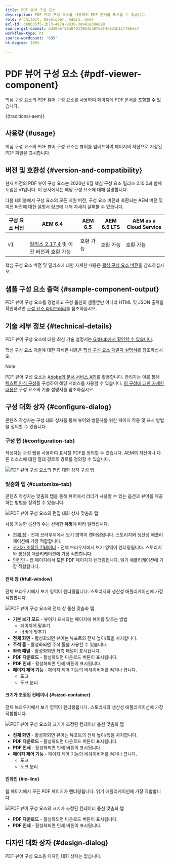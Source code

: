 ```yaml
---
title: PDF 뷰어 구성 요소
description: PDF 뷰어 구성 요소를 사용하여 PDF 문서를 표시할 수 있습니다.
role: Architect, Developer, Admin, User
exl-id: deb635f5-2b73-4e7a-9838-3a941e39e898
source-git-commit: dd30def59a8f037864da875ef4c831b11f766e57
workflow-type: ht
source-wordcount: '685'
ht-degree: 100%

---
```



# PDF 뷰어 구성 요소 {#pdf-viewer-component}

핵심 구성 요소의 PDF 뷰어 구성 요소를 사용하여 페이지에 PDF 문서를 포함할 수 있습니다.

{{traditional-aem}}

## 사용량 {#usage}

핵심 구성 요소의 PDF 뷰어 구성 요소는 뷰어를 임베드하여 페이지의 자산으로 저장된 PDF 파일을 표시합니다.

## 버전 및 호환성 {#version-and-compatibility}

현재 버전의 PDF 뷰어 구성 요소는 2020년 6월 핵심 구성 요소 릴리스 2.10.0과 함께 도입된 v1입니다. 이 문서에서는 해당 구성 요소에 대해 설명합니다.

다음 테이블에서 구성 요소의 모든 지원 버전, 구성 요소 버전과 호환되는 AEM 버전 및 이전 버전에 대한 설명서 링크에 대해 자세히 살펴볼 수 있습니다.

| 구성 요소 버전 | AEM 6.4 | AEM 6.5 | AEM 6.5 LTS | AEM as a Cloud Service |
|--- |--- |---|---|---|
| v1 | <br>[릴리스 2.17.4](/help/versions.md) 및 이전 버전과 호환 가능 | 호환 가능 | 호환 가능 | 호환 가능 |

핵심 구성 요소 버전 및 릴리스에 대한 자세한 내용은 [핵심 구성 요소 버전](/help/versions.md)을 참조하십시오.

## 샘플 구성 요소 출력 {#sample-component-output}

PDF 뷰어 구성 요소를 경험하고 구성 옵션의 샘플뿐만 아니라 HTML 및 JSON 출력을 확인하려면 [구성 요소 라이브러리](https://adobe.com/go/aem_cmp_library_pdfviewer_kr)를 참조하십시오.

## 기술 세부 정보 {#technical-details}

PDF 뷰어 구성 요소에 대한 최신 기술 설명서는[ GitHub에서 확인할 수 있습니다](https://adobe.com/go/aem_cmp_tech_pdfviewer_v1_kr).

핵심 구성 요소 개발에 대한 자세한 내용은 [핵심 구성 요소 개발자 설명서](/help/developing/overview.md)를 참조하십시오.

>[!NOTE]
>
>PDF 뷰어 구성 요소는 [Adobe의 문서 서비스 API](https://www.adobe.io/apis/documentcloud/dcsdk.html)를 활용합니다. 관리자는 이를 통해 [텍스트 인식 구성](/help/developing/context-aware-configs.md)을 구성하여 해당 서비스를 사용할 수 있습니다. [이 구성에 대한 자세한 내용](https://github.com/adobe/aem-core-wcm-components/tree/master/content/src/content/jcr_root/apps/core/wcm/components/pdfviewer/v1/pdfviewer#context-aware-config)은 구성 요소의 기술 설명서를 참조하십시오.

## 구성 대화 상자 {#configure-dialog}

콘텐츠 작성자는 구성 대화 상자를 통해 뷰어와 방문자를 위한 페이지 작동 및 표시 방법을 정의할 수 있습니다.

### 구성 탭 {#configuration-tab}

작성자는 구성 탭을 사용하여 표시할 PDF를 정의할 수 있습니다. AEM의 자산이나 다른 리소스에 대한 절대 경로로 경로를 정의할 수 있습니다.

![PDF 뷰어 구성 요소의 편집 대화 상자 구성 탭](/help/assets/pdf-viewer-edit-configuration.png)

### 맞춤화 탭 {#customize-tab}

콘텐츠 작성자는 맞춤화 탭을 통해 뷰어에서 리더가 사용할 수 있는 옵션과 뷰어를 제공하는 방법을 정의할 수 있습니다.

![PDF 뷰어 구성 요소의 편집 대화 상자 맞춤화 탭](/help/assets/pdf-viewer-edit-customize.png)

사용 가능한 옵션의 수는 선택한 **유형**&#x200B;에 따라 달라집니다.

* [전체 창](#full-window) - 전체 브라우저에서 보기 영역이 렌더링됩니다. 스토리지와 생산성 애플리케이션에 가장 적합합니다.
* [크기가 조정된 컨테이너](#sized-container) - 전체 브라우저에서 보기 영역이 렌더링됩니다. 스토리지와 생산성 애플리케이션에 가장 적합합니다.
* [인라인](#in-line) - 웹 페이지에서 모든 PDF 페이지가 렌더링됩니다. 읽기 애플리케이션에 가장 적합합니다.

#### 전체 창 {#full-window}

전체 브라우저에서 보기 영역이 렌더링됩니다. 스토리지와 생산성 애플리케이션에 가장 적합합니다.

![PDF 뷰어 구성 요소의 전체 창 옵션 맞춤화 탭](/help/assets/pdf-viewer-edit-customize-full.png)

* **기본 보기 모드** - 뷰어가 표시되는 페이지에 뷰어를 맞추는 방법
   * 페이지에 맞추기
   * 너비에 맞추기
* **전체 화면** - 활성화되면 뷰어는 뷰포트의 전체 높이/폭을 차지합니다.
* **주석 툴** - 활성화되면 주석 툴을 사용할 수 있습니다.
* **좌측 패널** - 활성화되면 좌측 패널이 표시됩니다.
* **PDF 다운로드** - 활성화되면 다운로드 버튼이 표시됩니다.
* **PDF 인쇄** - 활성화되면 인쇄 버튼이 표시됩니다.
* **페이지 제어 기능** - 페이지 제어 기능의 비헤이비어를 켜거나 끕니다.
   * 도크
   * 도크 분리

#### 크기가 조정된 컨테이너 {#sized-container}

전체 브라우저에서 보기 영역이 렌더링됩니다. 스토리지와 생산성 애플리케이션에 가장 적합합니다.

![PDF 뷰어 구성 요소의 크기가 조정된 컨테이너 옵션 맞춤화 탭](/help/assets/pdf-viewer-edit-customize-sized-container.png)

* **전체 화면** - 활성화되면 뷰어는 뷰포트의 전체 높이/폭을 차지합니다.
* **PDF 다운로드** - 활성화되면 다운로드 버튼이 표시됩니다.
* **PDF 인쇄** - 활성화되면 인쇄 버튼이 표시됩니다.
* **페이지 제어 기능** - 페이지 제어 기능의 비헤이비어를 켜거나 끕니다.
   * 도크
   * 도크 분리

#### 인라인 {#in-line}

웹 페이지에서 모든 PDF 페이지가 렌더링됩니다. 읽기 애플리케이션에 가장 적합합니다.

![PDF 뷰어 구성 요소의 크기가 조정된 컨테이너 옵션 맞춤화 탭](/help/assets/pdf-viewer-edit-customize-inline.png)

* **PDF 다운로드** - 활성화되면 다운로드 버튼이 표시됩니다.
* **PDF 인쇄** - 활성화되면 인쇄 버튼이 표시됩니다.

## 디자인 대화 상자 {#design-dialog}

PDF 뷰어 구성 요소용 디자인 대화 상자는 없습니다.

